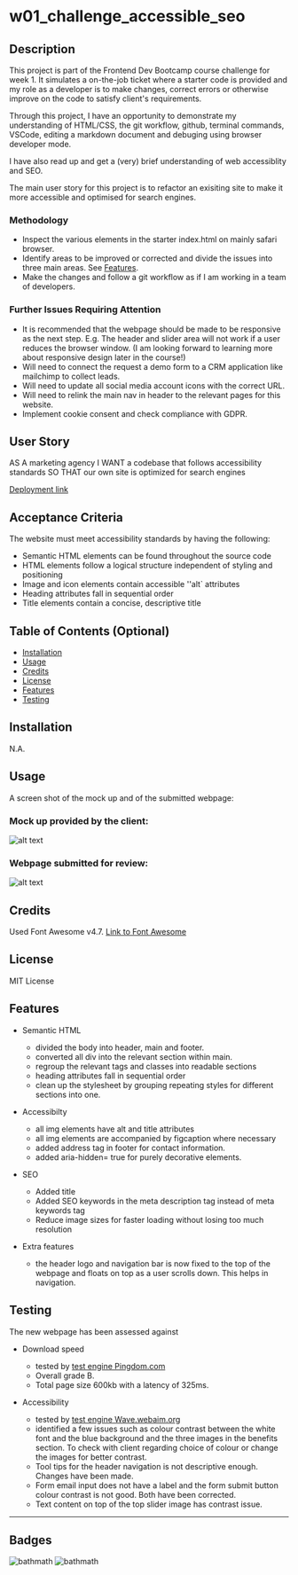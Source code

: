 # w01_challenge_accessible_seo


## Description

This project is part of the Frontend Dev Bootcamp course challenge for week 1. It simulates a on-the-job ticket where a starter code is provided and my role as a developer is to make changes, correct errors or otherwise improve on the code to satisfy client's requirements. 

Through this project, I have an opportunity to demonstrate my understanding of HTML/CSS, the git workflow, github, terminal commands, VSCode, editing a markdown document and debuging using browser developer mode. 

I have also read up and get a (very) brief understanding of web accessiblity and SEO.

The main user story for this project is to refactor an exisiting site to make it more accessible and optimised for search engines.


### Methodology

* Inspect the various elements in the starter index.html on mainly safari browser.
* Identify areas to be improved or corrected and divide the issues into three main areas. See [Features](#features). 
* Make the changes and follow a git workflow as if I am working in a team of developers.


### Further Issues Requiring Attention

* It is recommended that the webpage should be made to be responsive as the next step. E.g. The header and slider area will not work if a user reduces the browser window. (I am looking forward to learning more about responsive design later in the course!)
* Will need to connect the request a demo form to a CRM application like mailchimp to collect leads.
* Will need to update all social media account icons with the correct URL.
* Will need to relink the main nav in header to the relevant pages for this website.
* Implement cookie consent and check compliance with GDPR.


## User Story

AS A marketing agency
I WANT a codebase that follows accessibility standards
SO THAT our own site is optimized for search engines

[Deployment link](https://havetimedrinktea.github.io/w01_challenge_accessible_seo/)



## Acceptance Criteria

The website must meet accessibility standards by having the following:

* Semantic HTML elements can be found throughout the source code
* HTML elements follow a logical structure independent of styling and positioning
* Image and icon elements contain accessible ''alt` attributes
* Heading attributes fall in sequential order
* Title elements contain a concise, descriptive title


## Table of Contents (Optional)

* [Installation](#installation)
* [Usage](#usage)
* [Credits](#credits)
* [License](#license)
* [Features](#features)
* [Testing](#testing)


## Installation

N.A.


## Usage 

A screen shot of the mock up and of the submitted webpage:

### Mock up provided by the client:

![alt text](assets/images/01-html-css-git-challenge-demo.png)

### Webpage submitted for review:

![alt text](assets/images/01-html-css-git-challenge-final.png)



## Credits

Used Font Awesome v4.7. [Link to Font Awesome](https://fontawesome.com)


## License

MIT License



## Features

* Semantic HTML
	* divided the body into header, main and footer.
	* converted all div into the relevant section within main.
	* regroup the relevant tags and classes into readable sections
	* heading attributes fall in sequential order
	* clean up the stylesheet by grouping repeating styles for different sections into one.
	
	
* Accessibilty 
	* all img elements have alt and title attributes
	* all img elements are accompanied by figcaption where necessary
	* added address tag in footer for contact information.
	* added aria-hidden= true for purely decorative elements.
	
* SEO
	* Added title
	* Added SEO keywords in the meta description tag instead of meta keywords tag
	* Reduce image sizes for faster loading without losing too much resolution
	
* Extra features
	* the header logo and navigation bar is now fixed to the top of the webpage and floats on top as a user scrolls down. This helps in navigation.
	
	
## Testing

The new webpage has been assessed against 

* Download speed 
	* tested by [test engine Pingdom.com](https://tools.pingdom.com/#6141af4982400000) 
	* Overall grade B. 
	* Total page size 600kb with a latency of 325ms.
	
* Accessibility
	* tested by [test engine Wave.webaim.org](https://wave.webaim.org) 
	* identified a few issues such as colour contrast between the white font and the blue background and the three images in the benefits section. To check with client regarding choice of colour or change the images for better contrast.
	* Tool tips for the header navigation is not descriptive enough. Changes have been made.
	* Form email input does not have a label and the form submit button colour contrast is not good.  Both have been corrected.
	* Text content on top of the top slider image has contrast issue. 

---

## Badges

![bathmath](https://img.shields.io/badge/Memo%20League-Golden-yellow)
![bathmath](https://img.shields.io/badge/SoloLearn%20League-Mars-red)

